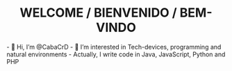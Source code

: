 <h1 align="center"> WELCOME / BIENVENIDO / BEM-VINDO</h1>
- 👋 Hi, I’m @CabaCrD
- 👀 I’m interested in Tech-devices, programming and natural environments
- Actually, I write code in Java, JavaScript, Python and PHP


<!---
CabaCrD/CabaCrD is a ✨ special ✨ repository because its `README.md` (this file) appears on your GitHub profile.
You can click the Preview link to take a look at your changes.
--->
